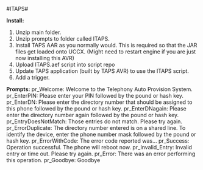 #ITAPS#

**Install:**

1.	Unzip main folder.
2.	Unzip prompts to folder called ITAPS. 
3.	Install TAPS AAR as you normally would. This is required so that the JAR files get loaded onto UCCX. (Might need to restart engine if you are just now installing this AVR)
4.	Upload ITAPS.aef script into script repo
5.	Update TAPS application (built by TAPS AVR) to use the ITAPS script.
6.	Add a trigger. 


**Prompts:**
pr_Welcome:
Welcome to the Telephony Auto Provision System.
pr_EnterPIN:
Please enter your PIN followed by the pound or hash key. 
pr_EnterDN:
Please enter the directory number that should be assigned to this phone followed by the pound or hash key. 
pr_EnterDNagain:
Please enter the directory number again followed by the pound or hash key.
pr_EntryDoesNotMatch:
Those entries do not match. Please try again.  
pr_ErrorDuplicate:
The directory number entered is on a shared line. To identify the device, enter the phone number mask followed by the pound or hash key.
pr_ErrorWithCode:
The error code reported was...
pr_Success:
Operation successful. The phone will reboot now. 
pr_Invalid_Entry:
Invalid entry or time out. Please try again.
pr_Error:
There was an error performing this operation. 
pr_Goodbye:
Goodbye
